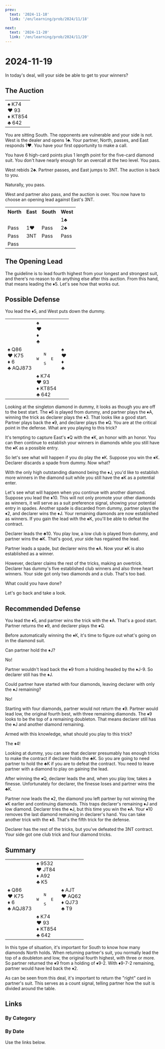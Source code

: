 ```yaml
---
prev:
  text: '2024-11-18'
  link: '/en/learning/prob/2024/11/18'

next:
  text: '2024-11-20'
  link: '/en/learning/prob/2024/11/20'
---
```


# 2024-11-19

In today's deal, will your side be able to get to your winners?

<Badge type="tip" text="Defense"/>

## The Auction

<table class="hand">
	<tr>
		<td>♠ K74<br>♥ 93<br>♦ KT854<br>♣ 642</td>
	</tr>
</table>

You are sitting South. The opponents are vulnerable and your side is not. West is the dealer and opens 1♣. Your partner, North, passes, and East responds 1♥. You have your first opportunity to make a call.

You have 6 high-card points plus 1 length point for the five-card diamond suit. You don't have nearly enough for an overcall at the two level. You pass.

West rebids 2♣. Partner passes, and East jumps to 3NT. The auction is back to you.

Naturally, you pass.

West and partner also pass, and the auction is over. You now have to choose an opening lead against East's 3NT.

<table class="auction">
	<tr>
		<th>North</th>
		<th>East</th>
		<th>South</th>
		<th>West</th>
	</tr>
	<tr>
		<td></td>
		<td></td>
		<td></td>
		<td>1♣</td>
	</tr>
	<tr>
		<td>Pass</td>
		<td>1♥</td>
		<td>Pass</td>
		<td>2♣</td>
	</tr>
	<tr>
		<td>Pass</td>
		<td>3NT</td>
		<td>Pass</td>
		<td>Pass</td>
	</tr>
	<tr>
		<td>Pass</td>
		<td></td>
		<td></td>
		<td></td>
	</tr>
</table>

## The Opening Lead

The guideline is to lead fourth highest from your longest and strongest suit, and there's no reason to do anything else after this auction. From this hand, that means leading the ♦5. Let's see how that works out.

## Possible Defense

You lead the ♦5, and West puts down the dummy.

<table class="deal">
	<tr>
		<td></td>
		<td>♠ <br>♥ <br>♦ <br>♣ </td>
		<td></td>
	</tr>
	<tr>
		<td>♠ Q86<br>♥ K75<br>♦ 6<br>♣ AQJ873</td>
		<td><pre>   N<br>W     E<br>   S</pre></td>
		<td>♠ <br>♥ <br>♦ <br>♣ </td>
	</tr>
	<tr>
		<td></td>
		<td>♠ K74<br>♥ 93<br>♦ KT854<br>♣ 642</td>
		<td></td>
	</tr>
</table>

Looking at the singleton diamond in dummy, it looks as though you are off to the best start. The ♦6 is played from dummy, and partner plays the ♦A, winning the trick as declarer plays the ♦3. That looks like a good start. Partner plays back the ♦9, and declarer plays the ♦Q. You are at the critical point in the defense. What are you playing to this trick?

It's tempting to capture East's ♦Q with the ♦K, an honor with an honor. You can then continue to establish your winners in diamonds while you still have the ♦K as a possible entry.

So let's see what will happen if you do play the ♦K. Suppose you win the ♦K. Declarer discards a spade from dummy. Now what?

With the only high outstanding diamond being the ♦J, you'd like to establish more winners in the diamond suit while you still have the ♠K as a potential enter.

Let's see what will happen when you continue with another diamond. Suppose you lead the ♦10. This will not only promote your other diamonds as winners, it will serve as a suit preference signal, showing your potential entry in spades. Another spade is discarded from dummy, partner plays the ♦2, and declarer wins the ♦J. Your remaining diamonds are now established as winners. If you gain the lead with the ♠K, you'll be able to defeat the contract.

Declarer leads the ♣10. You play low, a low club is played from dummy, and partner wins the ♣K. That's good, your side has regained the lead.

Partner leads a spade, but declarer wins the ♠A. Now your ♠K is also established as a winner.

However, declarer claims the rest of the tricks, making an overtrick. Declarer has dummy's five established club winners and also three heart winners. Your side got only two diamonds and a club. That's too bad.

What could you have done?

Let's go back and take a look.

## Recommended Defense

You lead the ♦5, and partner wins the trick with the ♦A. That's a good start. Partner returns the ♦9, and declarer plays the ♦Q.

Before automatically winning the ♦K, it's time to figure out what's going on in the diamond suit.

Can partner hold the ♦J?

No!

Partner wouldn't lead back the ♦9 from a holding headed by the ♦J-9. So declarer still has the ♦J.

Could partner have started with four diamonds, leaving declarer with only the ♦J remaining?

No!

Starting with four diamonds, partner would not return the ♦9. Partner would lead low, the original fourth best, with three remaining diamonds. The ♦9 looks to be the top of a remaining doubleton. That means declarer still has the ♦J and another diamond remaining.

Armed with this knowledge, what should you play to this trick?

The ♦4!

Looking at dummy, you can see that declarer presumably has enough tricks to make the contract if declarer holds the ♣K. So you are going to need partner to hold the ♣K if you are to defeat the contract. You need to leave partner with a diamond to play on gaining the lead.

After winning the ♦Q, declarer leads the and, when you play low, takes a finesse. Unfortunately for declarer, the finesse loses and partner wins the ♣K.

Partner now leads the ♦2, the diamond you left partner by not winning the ♦K earlier and continuing diamonds. This traps declarer's remaining ♦J and low diamond. Declarer tries the ♦J, but this time you win the ♦A. Your ♦10 removes the last diamond remaining in declarer's hand. You can take another trick with the ♦8. That's the fifth trick for the defense.

Declarer has the rest of the tricks, but you've defeated the 3NT contract. Your side got one club trick and four diamond tricks.

## Summary

<table class="deal">
	<tr>
		<td></td>
		<td>♠ 9532<br>♥ JT84<br>♦ A92<br>♣ K5</td>
		<td></td>
	</tr>
	<tr>
		<td>♠ Q86<br>♥ K75<br>♦ 6<br>♣ AQJ873</td>
		<td><pre>   N<br>W     E<br>   S</pre></td>
		<td>♠ AJT<br>♥ AQ62<br>♦ QJ73<br>♣ T9</td>
	</tr>
	<tr>
		<td></td>
		<td>♠ K74<br>♥ 93<br>♦ KT854<br>♣ 642</td>
		<td></td>
	</tr>
</table>

In this type of situation, it's important for South to know how many diamonds North holds. When returning partner's suit, you normally lead the top of a doubleton and low, the original fourth highest, with three or more. So partner returned the ♦9 from a holding of ♦9-2. With ♦9-7-2 remaining, partner would have led back the ♦2.

As can be seen from this deal, it's important to return the "right" card in partner's suit. This serves as a count signal, telling partner how the suit is divided around the table.

## Links

[<Badge type="tip" text="Go to Practice"/>](/en/practice/prob/2024/11/19)

### By Category

[<Badge type="tip" text="<--"/>](/en/learning/prob/2024/11/14)
[<Badge type="tip" text="Calendar"/>](/en/learning/calendar/2024/11)
[<Badge type="tip" text="-->"/>](/en/learning/prob/2024/11/23)

### By Date

Use the links below.